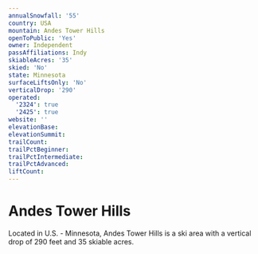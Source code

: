 ```yaml
---
annualSnowfall: '55'
country: USA
mountain: Andes Tower Hills
openToPublic: 'Yes'
owner: Independent
passAffiliations: Indy
skiableAcres: '35'
skied: 'No'
state: Minnesota
surfaceLiftsOnly: 'No'
verticalDrop: '290'
operated:
  '2324': true
  '2425': true
website: ''
elevationBase:
elevationSummit:
trailCount:
trailPctBeginner:
trailPctIntermediate:
trailPctAdvanced:
liftCount:
---
```



# Andes Tower Hills

Located in U.S. - Minnesota, Andes Tower Hills is a ski area with a vertical drop of 290 feet and 35 skiable acres.
